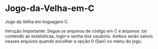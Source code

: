 # Jogo-da-Velha-em-C
Jogo da Velha em linguagem C.

Intrução Importante: 
Segue os arquivos de código em C e arquivos .txt contendo as estatísticas, login e senha dos usuários. Ambos serão salvos nesses arquivos quando escolher a opção 0 (Sair) no menu do jogo.
